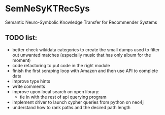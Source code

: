 # SemNeSyKTRecSys
Semantic Neuro-Symbolic Knowledge Transfer for Recommender Systems

## TODO list:
- better check wikidata categories to create the small dumps used to filter out unwanted matches (especially music that has only album for the moment)
- code refactoring to put code in the right module
- finish the first scraping loop with Amazon and then use API to complete data
- improve type hints
- write comments
- improve upon local search on open library:
  - tie in with the rest of api querying program
- implement driver to launch cypher queries from python on neo4j
- understand how to rank paths and the desired path length